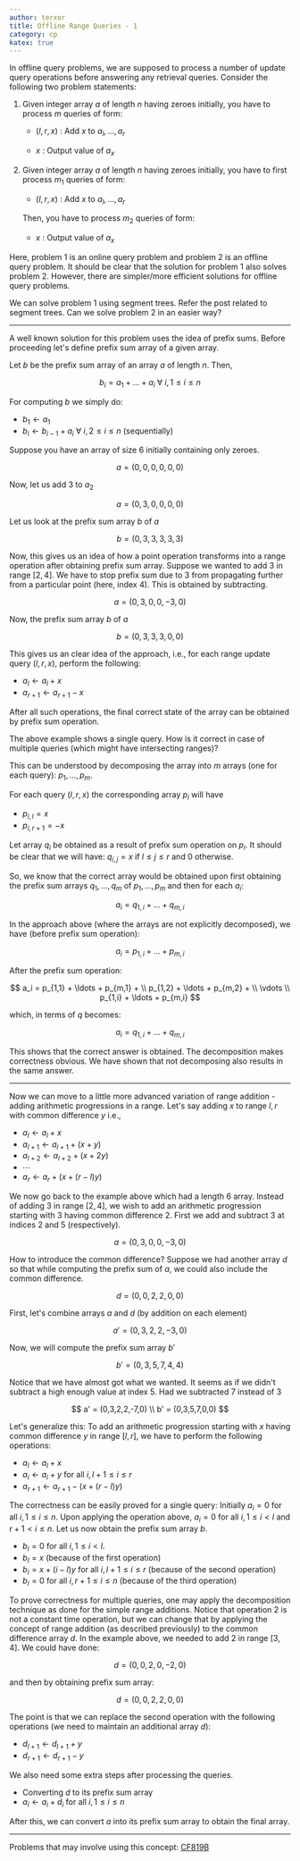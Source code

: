 ```yaml
---
author: terxor
title: Offline Range Queries - 1
category: cp
katex: true
---
```


In offline query problems, we are supposed to process a number of update query
operations before answering any retrieval queries. Consider the following two
problem statements:

1.  Given integer array $a$ of length $n$ having zeroes initially, you have to process
    $m$ queries of form:

    - $(l, r, x)$ : Add $x$ to $a_l,\ldots,a_r$

    - $x$ : Output value of $a_x$

1.  Given integer array $a$ of length $n$ having zeroes initially, you have to first
    process $m_1$ queries of form:

    - $(l, r, x)$ : Add $x$ to $a_l,\ldots,a_r$

    Then, you have to process $m_2$ queries of form:

    - $x$ : Output value of $a_x$


Here, problem 1 is an online query problem and problem 2 is an offline query problem.
It should be clear that the solution for problem 1 also solves problem 2.
However, there are simpler/more efficient solutions for offline query problems.

We can solve problem 1 using segment trees. Refer the post related to segment trees.
Can we solve problem 2 in an easier way?

***

A well known solution for this problem uses the idea of prefix sums. 
Before proceeding let's define prefix sum array of a given array.

Let $b$ be the prefix sum array of an array $a$ of length $n$.
Then,

$$
b_i = a_1 + \ldots + a_i \ \forall\ i, 1 \le i \le n
$$

For computing $b$ we simply do:
- $b_1 \leftarrow a_1$
- $b_i \leftarrow b_{i-1} + a_i$ $\forall$ $i, 2 \le i \le n$ (sequentially)

Suppose you have an array of size $6$ initially containing only zeroes.

$$
a = (0, 0, 0, 0, 0, 0)
$$

Now, let us add $3$ to $a_2$

$$
a = (0, 3, 0, 0, 0, 0)
$$

Let us look at the prefix sum array $b$ of $a$

$$
b = (0, 3, 3, 3, 3, 3)
$$

Now, this gives us an idea of how a point operation transforms into a range
operation after obtaining prefix sum array. Suppose we wanted to add $3$ in
range $[2, 4]$. We have to stop prefix sum due to $3$ from propagating further
from a particular point (here, index $4$). This is obtained by subtracting.

$$
a = (0, 3, 0, 0, -3, 0)
$$

Now, the prefix sum array $b$ of $a$

$$
b = (0, 3, 3, 3, 0, 0)
$$

This gives us an clear idea of the approach, i.e., 
for each range update query $(l, r, x)$, perform the following:
- $a_l \leftarrow a_l + x$
- $a_{r+1} \leftarrow a_{r+1} - x$

After all such operations, the final correct state of the array can be obtained
by prefix sum operation.

The above example shows a single query. How is it correct in case of multiple
queries (which might have intersecting ranges)?

This can be understood by decomposing the array into $m$ arrays (one for each
query): $p_1,\ldots,p_m$.

For each query $(l, r, x)$ the corresponding array $p_i$ will have
- $p_{i, l} = x$
- $p_{i, r+1} = -x$

Let array $q_i$ be obtained as a result of prefix sum operation on $p_i$. It
should be clear that we will have: $q_{i,j} = x$ if $l \le j \le r$ and $0$
otherwise.

So, we know that the correct array would be obtained upon first obtaining the
prefix sum arrays $q_1,\ldots,q_m$ of $p_1,\ldots,p_m$ and then for each $a_i$:

$$
a_i = q_{1,i} + \ldots + q_{m,i}
$$

In the approach above (where the arrays are not explicitly decomposed), we have
(before prefix sum operation):

$$
a_i = p_{1,i} + \ldots + p_{m,i}
$$

After the prefix sum operation:

$$
a_i = 
  p_{1,1} + \ldots + p_{m,1} + \\
  p_{1,2} + \ldots + p_{m,2} + \\
  \vdots \\
  p_{1,i} + \ldots + p_{m,i}
$$

which, in terms of $q$ becomes:

$$
a_i = q_{1,i} + \ldots + q_{m,i}
$$

This shows that the correct answer is obtained. The decomposition makes
correctness obvious. We have shown that not decomposing also results in the same
answer.

***

Now we can move to a little more advanced variation of range addition - adding
arithmetic progressions in a range. Let's say adding $x$ to range $l, r$ with
common difference $y$ i.e.,

- $a_l \leftarrow a_l + x$
- $a_{l+1} \leftarrow a_{l+1} + (x + y)$
- $a_{l+2} \leftarrow a_{l+2} + (x + 2y)$
- $\cdots$
- $a_r \leftarrow a_r + (x + (r - l)y)$

We now go back to the example above which had a length $6$ array. Instead of
adding $3$ in range $[2, 4]$, we wish to add an arithmetic progression starting
with $3$ having common difference $2$. First we add and subtract $3$ at indices
$2$ and $5$ (respectively).

$$
a = (0,3,0,0,-3,0)
$$

How to introduce the common difference? Suppose we had another array $d$ so that
while computing the prefix sum of $a$, we could also include the common
difference.

$$
d = (0,0,2,2,0,0)
$$

First, let's combine arrays $a$ and $d$ (by addition on each element)

$$
a' = (0,3,2,2,-3,0)
$$

Now, we will compute the prefix sum array $b'$

$$
b' = (0,3,5,7,4,4)
$$

Notice that we have almost got what we wanted. It seems as if we didn't subtract
a high enough value at index $5$. Had we subtracted $7$ instead of $3$

$$
a' = (0,3,2,2,-7,0) \\
b' = (0,3,5,7,0,0)
$$

Let's generalize this: To add an arithmetic progression starting with $x$ having
common difference $y$ in range $[l, r]$, we have to perform the following
operations:
- $a_l \leftarrow a_l + x$
- $a_i \leftarrow a_i + y$ for all $i, l+1 \le i \le r$
- $a_{r+1} \leftarrow a_{r+1} - (x + (r - l)y)$

The correctness can be easily proved for a single query:
Initially $a_i = 0$ for all $i, 1 \le i \le n$. Upon applying the operation
above, $a_i = 0$ for all $i, 1 \le i \lt l$ and $r+1 \lt i \le n$. Let us now
obtain the prefix sum array $b$.
- $b_i = 0$ for all $i, 1 \le i \lt l$.
- $b_l = x$ (because of the first operation)
- $b_i = x + (i - l)y$ for all $i, l+1 \le i \le r$ (because of the second operation)
- $b_i = 0$ for all $i, r+1 \le i \le n$ (because of the third operation)

To prove correctness for multiple queries, one may apply the decomposition
technique as done for the simple range additions.
Notice that operation 2 is not a constant time operation, but we can change that
by applying the concept of range addition (as described previously) to the
common difference array $d$. In the example above, we needed to add $2$ in range
$[3, 4]$. We could have done:

$$
d = (0,0,2,0,-2,0)
$$

and then by obtaining prefix sum array:

$$
d = (0,0,2,2,0,0)
$$

The point is that we can replace the second operation with the following
operations (we need to maintain an additional array $d$):

- $d_{l+1} \leftarrow d_{l+1} + y$
- $d_{r+1} \leftarrow d_{r+1} - y$

We also need some extra steps after processing the queries.

- Converting $d$ to its prefix sum array
- $a_i \leftarrow a_i + d_i$ for all $i, 1 \le i \le n$

After this, we can convert $a$ into its prefix sum array to obtain the final array.

***

Problems that may involve using this concept:
[CF819B](https://codeforces.com/contest/819/problem/B)
